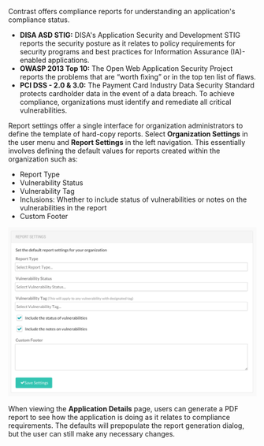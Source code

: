 <!--
title: "Report Settings"
description: "Overview of report settings"
tags: "Admin organization report settings"
-->

Contrast offers compliance reports for understanding an application's compliance status.

* **DISA ASD STIG:** DISA's Application Security and Development STIG reports the security posture as it relates to policy requirements for security programs and best practices for Information Assurance (IA)-enabled applications.
* **OWASP 2013 Top 10:** The Open Web Application Security Project reports the problems that are “worth fixing” or in the top ten list of flaws. 
* **PCI DSS - 2.0 & 3.0:** The Payment Card Industry Data Security Standard protects cardholder data in the event of a data breach. To achieve compliance, organizations must identify and remediate all critical vulnerabilities.

Report settings offer a single interface for organization administrators to define the template of hard-copy reports. Select **Organization Settings** in the user menu and **Report Settings** in the left navigation. This essentially involves defining the default values for reports created within the organization such as:

* Report Type
* Vulnerability Status
* Vulnerability Tag
* Inclusions: Whether to include status of vulnerabilities or notes on the vulnerabilities in the report
* Custom Footer

<a href="assets/images/Report_Settings.png" rel="lightbox" title="Report Settings"><img class="thumbnail" src="assets/images/Report_Settings.png"/></a>

When viewing the **Application Details** page, users can generate a PDF report to see how the application is doing as it relates to compliance requirements. The defaults will prepopulate the report generation dialog, but the user can still make any necessary changes. 